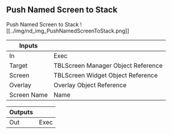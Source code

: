 ## Push Named Screen to Stack
Push Named Screen to Stack
![[../img/nd_img_PushNamedScreenToStack.png]]

|Inputs||
|--|--|
| In | Exec |
| Target | TBLScreen Manager Object Reference |
| Screen | TBLScreen Widget Object Reference |
| Overlay | Overlay Object Reference |
| Screen Name | Name |

|Outputs||
|--|--|
| Out | Exec |
